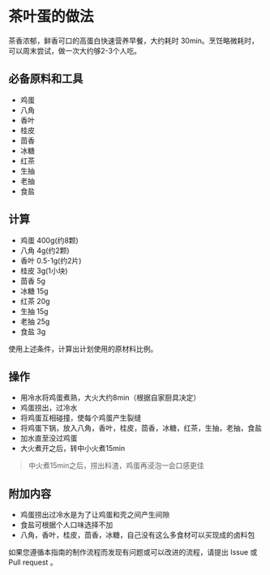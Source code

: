 # 茶叶蛋的做法

茶香浓郁，鲜香可口的高蛋白快速营养早餐，大约耗时 30min。烹饪略微耗时，可以周末尝试，做一次大约够2-3个人吃。 

## 必备原料和工具

- 鸡蛋
- 八角
- 香叶
- 桂皮
- 茴香
- 冰糖
- 红茶
- 生抽
- 老抽
- 食盐

## 计算

- 鸡蛋 400g(约8颗)
- 八角 4g(约2颗)
- 香叶 0.5-1g(约2片)
- 桂皮 3g(1小块)
- 茴香 5g
- 冰糖 15g
- 红茶 20g
- 生抽 15g
- 老抽 25g
- 食盐 3g

使用上述条件，计算出计划使用的原材料比例。

## 操作

* 用冷水将鸡蛋煮熟，大火大约8min（根据自家厨具决定）
* 鸡蛋捞出，过冷水
* 将鸡蛋互相碰撞，使每个鸡蛋产生裂缝
* 将鸡蛋下锅，放入八角，香叶，桂皮，茴香，冰糖，红茶，生抽，老抽，食盐
* 加水直至没过鸡蛋
* 大火煮开之后，转中小火煮15min

> 中火煮15min之后，捞出料渣，鸡蛋再浸泡一会口感更佳

## 附加内容
* 鸡蛋捞出过冷水是为了让鸡蛋和壳之间产生间隙
* 食盐可根据个人口味选择不加
* 八角，香叶，桂皮，茴香，冰糖，自己没有这么多食材可以买现成的卤料包

如果您遵循本指南的制作流程而发现有问题或可以改进的流程，请提出 Issue 或 Pull request 。

